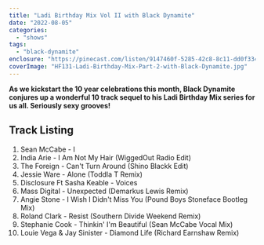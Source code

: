 ```yaml
---
title: "Ladi Birthday Mix Vol II with Black Dynamite"
date: "2022-08-05"
categories: 
  - "shows"
tags: 
  - "black-dynamite"
enclosure: "https://pinecast.com/listen/9147460f-5285-42c8-8c11-dd0f33415610.mp3 165108369 audio/mpeg "
coverImage: "HF131-Ladi-Birthday-Mix-Part-2-with-Black-Dynamite.jpg"
---
```


**As we kickstart the 10 year celebrations this month, Black Dynamite conjures up a wonderful 10 track sequel to his Ladi Birthday Mix series for us all. Seriously sexy grooves!**

## Track Listing

1. Sean McCabe - I
2. India Arie - I Am Not My Hair (WiggedOut Radio Edit)
3. The Foreign - Can't Turn Around (Shino Blackk Edit)
4. Jessie Ware - Alone (Toddla T Remix)
5. Disclosure Ft Sasha Keable - Voices
6. Mass Digital - Unexpected (Demarkus Lewis Remix)
7. Angie Stone - I Wish I Didn't Miss You (Pound Boys Stoneface Bootleg Mix)
8. Roland Clark - Resist (Southern Divide Weekend Remix)
9. Stephanie Cook - Thinkin' I'm Beautiful (Sean McCabe Vocal Mix)
10. Louie Vega & Jay Sinister - Diamond Life (Richard Earnshaw Remix)
